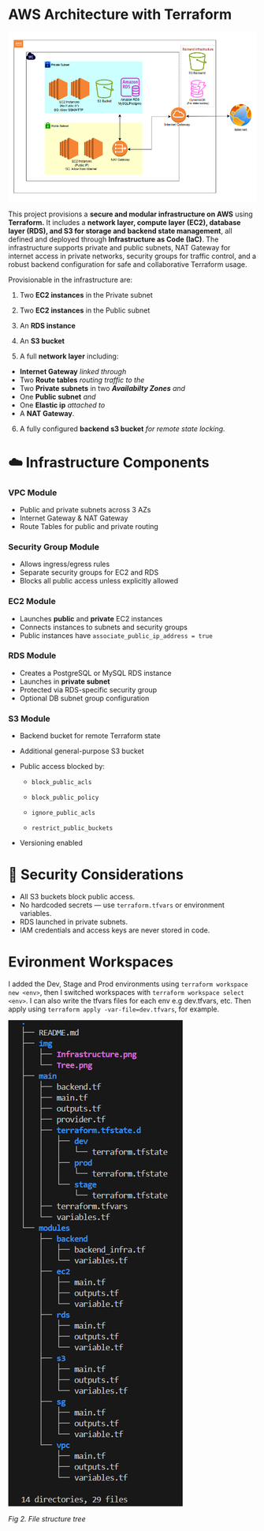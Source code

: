 # AWS Architecture with Terraform
![](./img/infrastructure.png)

This project provisions a **secure and modular infrastructure on AWS** using **Terraform.** It includes a **network layer, compute layer (EC2), database layer (RDS), and S3 for storage and backend state management**, all defined and deployed through **Infrastructure as Code (IaC)**. The infrastructure supports private and public subnets, NAT Gateway for internet access in private networks, security groups for traffic control, and a robust backend configuration for safe and collaborative Terraform usage.

Provisionable in the infrastructure are:

1. Two **EC2 instances** in the Private subnet

2. Two **EC2 instances** in the Public subnet

3. An **RDS instance**

4. An **S3 bucket**

5. A full **network layer** including:
* **Internet Gateway** *linked through*
*  Two **Route tables** *routing traffic to the*
* Two **Private subnets** in two ***Availabilty Zones*** *and*
* One **Public subnet** *and*
* One **Elastic ip** *attached to*
* A **NAT Gateway**.
6. A fully configured **backend s3 bucket** *for remote state locking.*

# ☁️ Infrastructure Components
### VPC Module
* Public and private subnets across 3 AZs
* Internet Gateway & NAT Gateway
* Route Tables for public and private routing

### Security Group Module
* Allows ingress/egress rules
* Separate security groups for EC2 and RDS
* Blocks all public access unless explicitly allowed

### EC2 Module
* Launches **public** and **private** EC2 instances
* Connects instances to subnets and security groups
* Public instances have `associate_public_ip_address = true`

### RDS Module
* Creates a PostgreSQL or MySQL RDS instance
* Launches in **private subnet**
* Protected via RDS-specific security group
* Optional DB subnet group configuration

### S3 Module
* Backend bucket for remote Terraform state
* Additional general-purpose S3 bucket
* Public access blocked by:

    * `block_public_acls`

    * `block_public_policy`

    * `ignore_public_acls`

    * `restrict_public_buckets`

* Versioning enabled

# 🔐 Security Considerations
* All S3 buckets block public access.
* No hardcoded secrets — use `terraform.tfvars` or environment variables.
* RDS launched in private subnets.
* IAM credentials and access keys are never stored in code.

# Evironment Workspaces

I added the Dev, Stage and Prod environments using `terraform workspace new <env>`, then I switched workspaces with `terraform workspace select <env>`.
I can also write the tfvars files for each env e.g dev.tfvars, etc. Then apply using `terraform apply -var-file=dev.tfvars`, for example.

![](./img/Tree.png)

*Fig 2. File structure tree*